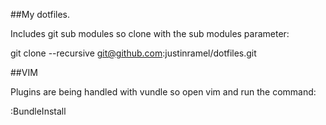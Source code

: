 ##My dotfiles.

Includes git sub modules so clone with the sub modules parameter:

git clone --recursive git@github.com:justinramel/dotfiles.git

##VIM

Plugins are being handled with vundle so open vim and run the command:

:BundleInstall

